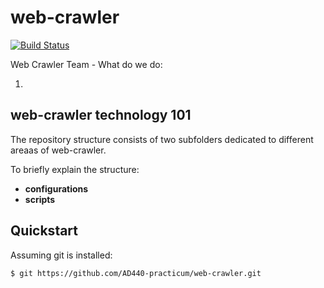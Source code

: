 # web-crawler

[![Build Status][travis-image]][travis]

Web Crawler Team - What do we do:

1.

## web-crawler technology 101

The repository structure consists of two subfolders dedicated to different areaas of web-crawler.

To briefly explain the structure:

* **configurations**  
* **scripts**


## Quickstart

Assuming git is installed:

```bash
$ git https://github.com/AD440-practicum/web-crawler.git
```

[travis-image]: https://travis-ci.org/actokids/actokids.png?branch=master
[travis]: http://travis-ci.org/actokids
